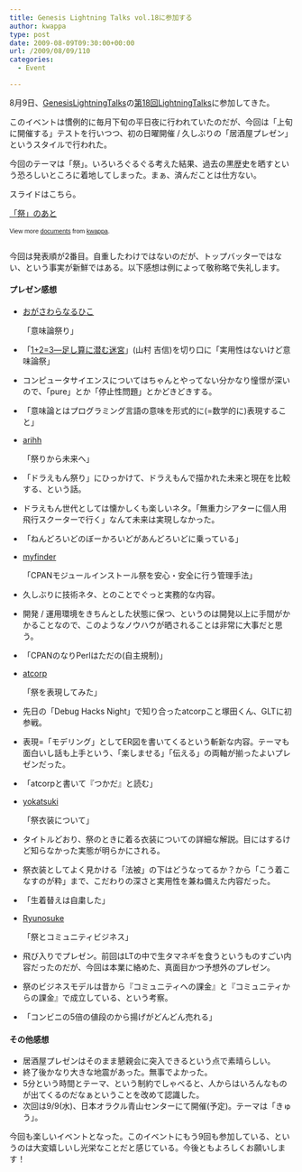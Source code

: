 ```yaml
---
title: Genesis Lightning Talks vol.18に参加する
author: kwappa
type: post
date: 2009-08-09T09:30:00+00:00
url: /2009/08/09/110
categories:
  - Event

---
```

8月9日、<a target="_blank" href="http://wiki.somethingnew2.com/lt/">GenesisLightningTalks</a>の<a target="_blank" href="http://wiki.somethingnew2.com/lt/index.php?Events%2F2009%2F08">第18回LightningTalks</a>に参加してきた。

このイベントは慣例的に毎月下旬の平日夜に行われていたのだが、今回は「上旬に開催する」テストを行いつつ、初の日曜開催 / 久しぶりの「居酒屋プレゼン」というスタイルで行われた。

今回のテーマは「祭」。いろいろぐるぐる考えた結果、過去の黒歴史を晒すという恐ろしいところに着地してしまった。まぁ、済んだことは仕方ない。

スライドはこちら。

<div style="width:425px;text-align:left" id="__ss_1871148">
  <a style="font:14px Helvetica,Arial,Sans-serif;display:block;margin:12px 0 3px 0;text-decoration:underline;" href="http://www.slideshare.net/kwappa/ss-1871148" title="「祭」のあと">「祭」のあと</a></p> 
  
  <div style="font-size:11px;font-family:tahoma,arial;height:26px;padding-top:2px;">
    View more <a style="text-decoration:underline;" href="http://www.slideshare.net/">documents</a> from <a style="text-decoration:underline;" href="http://www.slideshare.net/kwappa">kwappa</a>.
  </div>
</div>

<!--more-->

今回は発表順が2番目。自重したわけではないのだが、トップバッターではない、という事実が新鮮ではある。以下感想は例によって敬称略で失礼します。

#### プレゼン感想

  * <a href="http://twitter.com/naruoga" target="_blank">おがさわらなるひこ</a>
  
    「意味論祭り」
  * 「<a href="http://www.amazon.co.jp/exec/obidos/ASIN/4883031233/bottomline02-22" target="_blank">1+2=3―足し算に潜む迷宮</a>」(山村 吉信)を切り口に「実用性はないけど意味論祭」
  * コンピュータサイエンスについてはちゃんとやってない分かなり憧憬が深いので、「pure」とか「停止性問題」とかどきどきする。
  * 「意味論とはプログラミング言語の意味を形式的に(=数学的に)表現すること」

  * <a href="http://twitter.com/arihh" target="_blank">arihh</a></a>
  
    「祭りから未来へ」
  * 「ドラえもん祭り」にひっかけて、ドラえもんで描かれた未来と現在を比較する、という話。
  * ドラえもん世代としては懐かしくも楽しいネタ。「無重力シアターに個人用飛行スクーターで行く」なんて未来は実現しなかった。
  * 「ねんどろいどのぼーかろいどがあんどろいどに乗っている」

  * <a href="http://twitter.com/myfinder" target="_blank">myfinder</a></a>
  
    「CPANモジュールインストール祭を安心・安全に行う管理手法」
  * 久しぶりに技術ネタ、とのことでぐっと実務的な内容。
  * 開発 / 運用環境をきちんとした状態に保つ、というのは開発以上に手間がかかることなので、このようなノウハウが晒されることは非常に大事だと思う。
  * 「CPANのなりPerlはただの(自主規制)」

  * <a href="http://twitter.com/atcorp" target="_blank">atcorp</a></a>
  
    「祭を表現してみた」
  * 先日の「Debug Hacks Night」で知り合ったatcorpこと塚田くん、GLTに初参戦。
  * 表現=「モデリング」としてER図を書いてくるという斬新な内容。テーマも面白いし話も上手という、「楽しませる」「伝える」の両軸が揃ったよいプレゼンだった。
  * 「atcorpと書いて『つかだ』と読む」

  * <a href="http://twitter.com/yokatsuki" target="_blank">yokatsuki</a></a>
  
    「祭衣装について」
  * タイトルどおり、祭のときに着る衣装についての詳細な解説。目にはするけど知らなかった実態が明らかにされる。
  * 祭衣装としてよく見かける「法被」の下はどうなってるか？から「こう着こなすのが粋」まで、こだわりの深さと実用性を兼ね備えた内容だった。
  * 「生着替えは自粛した」

  * <a href="http://twitter.com/Ryunosuke_" target="_blank">Ryunosuke</a></a>
  
    「祭とコミュニティビジネス」
  * 飛び入りでプレゼン。前回はLTの中で生タマネギを食うというものすごい内容だったのだが、今回は本業に絡めた、真面目かつ予想外のプレゼン。
  * 祭のビジネスモデルは昔から『コミュニティへの課金』と『コミュニティからの課金』で成立している、という考察。
  * 「コンビニの5倍の値段のから揚げがどんどん売れる」

#### その他感想

  * 居酒屋プレゼンはそのまま懇親会に突入できるという点で素晴らしい。
  * 終了後かなり大きな地震があった。無事でよかった。
  * 5分という時間とテーマ、という制約でしゃべると、人からはいろんなものが出てくるのだなぁということを改めて認識した。
  * 次回は9/9(水)、日本オラクル青山センターにて開催(予定)。テーマは「きゅう」。

今回も楽しいイベントとなった。このイベントにもう9回も参加している、というのは大変嬉しいし光栄なことだと感じている。今後ともよろしくお願いします！
